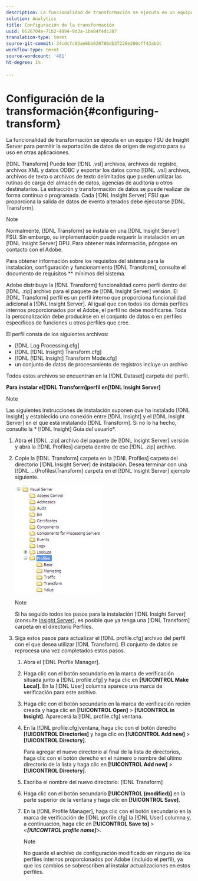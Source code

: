 ```yaml
---
description: La funcionalidad de transformación se ejecuta en un equipo FSU de Insight Server para permitir la exportación de datos de origen de registro para su uso en otras aplicaciones.
solution: Analytics
title: Configuración de la transformación
uuid: 0526704a-71b2-4094-9d3a-1ba84f4dc287
translation-type: tm+mt
source-git-commit: 34cdcfc83ae6bb620706db37228e200cff43ab2c
workflow-type: tm+mt
source-wordcount: '481'
ht-degree: 1%

---
```



# Configuración de la transformación{#configuring-transform}

La funcionalidad de transformación se ejecuta en un equipo FSU de Insight Server para permitir la exportación de datos de origen de registro para su uso en otras aplicaciones.

[!DNL Transform] Puede leer [!DNL .vsl] archivos, archivos de registro, archivos XML y datos ODBC y exportar los datos como [!DNL .vsl] archivos, archivos de texto o archivos de texto delimitados que pueden utilizar las rutinas de carga del almacén de datos, agencias de auditoría u otros destinatarios. La extracción y transformación de datos se puede realizar de forma continua o programada. Cada [!DNL Insight Server] FSU que proporciona la salida de datos de evento alterados debe ejecutarse [!DNL Transform].

>[!NOTE]
>
>Normalmente, [!DNL Transform] se instala en una [!DNL Insight Server] FSU. Sin embargo, su implementación puede requerir la instalación en un [!DNL Insight Server] DPU. Para obtener más información, póngase en contacto con el Adobe.

Para obtener información sobre los requisitos del sistema para la instalación, configuración y funcionamiento [!DNL Transform], consulte el documento de requisitos ** mínimos del sistema.

Adobe distribuye la [!DNL Transform] funcionalidad como perfil dentro del [!DNL .zip] archivo para el paquete de [!DNL Insight Server] versión. El [!DNL Transform] perfil es un perfil interno que proporciona funcionalidad adicional a [!DNL Insight Server]. Al igual que con todos los demás perfiles internos proporcionados por el Adobe, el perfil no debe modificarse. Toda la personalización debe producirse en el conjunto de datos o en perfiles específicos de funciones u otros perfiles que cree.

El perfil consta de los siguientes archivos:

* [!DNL Log Processing.cfg]
* [!DNL [!DNL Insight] Transform.cfg]
* [!DNL [!DNL Insight] Transform Mode.cfg]
* un conjunto de datos de procesamiento de registros incluye un archivo

Todos estos archivos se encuentran en la [!DNL Dataset] carpeta del perfil.

**Para instalar el[!DNL Transform]perfil en[!DNL Insight Server]**

>[!NOTE]
>
>Las siguientes instrucciones de instalación suponen que ha instalado [!DNL Insight] y establecido una conexión entre [!DNL Insight] y el [!DNL Insight Server] en el que está instalando [!DNL Transform]. Si no lo ha hecho, consulte la * [!DNL Insight] Guía del usuario*.

1. Abra el [!DNL .zip] archivo del paquete de [!DNL Insight Server] versión y abra la [!DNL Profiles] carpeta dentro de ese [!DNL .zip] archivo.
1. Copie la [!DNL Transform] carpeta en la [!DNL Profiles] carpeta del directorio [!DNL Insight Server] de instalación. Desea terminar con una [!DNL ...\Profiles\Transform] carpeta en el [!DNL Insight Server] ejemplo siguiente.

   ![Información sobre los pasos](assets/win_installTransformProfile.png)

   >[!NOTE]
   >
   >Si ha seguido todos los pasos para la instalación [!DNL Insight Server] (consulte [Insight Server](../../../home/c-inst-svr/c-msr-server/c-msr-server.md)), es posible que ya tenga una [!DNL Transform] carpeta en el directorio Perfiles.

1. Siga estos pasos para actualizar el [!DNL profile.cfg] archivo del perfil con el que desea utilizar [!DNL Transform]. El conjunto de datos se reprocesa una vez completados estos pasos.

   1. Abra el [!DNL Profile Manager].
   1. Haga clic con el botón secundario en la marca de verificación situada junto a [!DNL profile.cfg] y haga clic en **[!UICONTROL Make Local]**. En la [!DNL User] columna aparece una marca de verificación para este archivo.

   1. Haga clic con el botón secundario en la marca de verificación recién creada y haga clic en **[!UICONTROL Open]** > **[!UICONTROL in Insight]**. Aparecerá la [!DNL profile.cfg] ventana.

   1. En la [!DNL profile.cfg]ventana, haga clic con el botón derecho **[!UICONTROL Directories]** y haga clic en **[!UICONTROL Add new]** > **[!UICONTROL Directory]**.

      Para agregar el nuevo directorio al final de la lista de directorios, haga clic con el botón derecho en el número o nombre del último directorio de la lista y haga clic en **[!UICONTROL Add new]** > **[!UICONTROL Directory]**.

   1. Escriba el nombre del nuevo directorio: [!DNL Transform]
   1. Haga clic con el botón secundario **[!UICONTROL (modified)]** en la parte superior de la ventana y haga clic en **[!UICONTROL Save]**.

   1. En la [!DNL Profile Manager], haga clic con el botón secundario en la marca de verificación de [!DNL profile.cfg] la [!DNL User] columna y, a continuación, haga clic en **[!UICONTROL Save to]** > *&lt;**[!UICONTROL profile name]**>*.

      >[!NOTE]
      >
      >No guarde el archivo de configuración modificado en ninguno de los perfiles internos proporcionados por Adobe (incluido el perfil), ya que los cambios se sobrescriben al instalar actualizaciones en estos perfiles.

